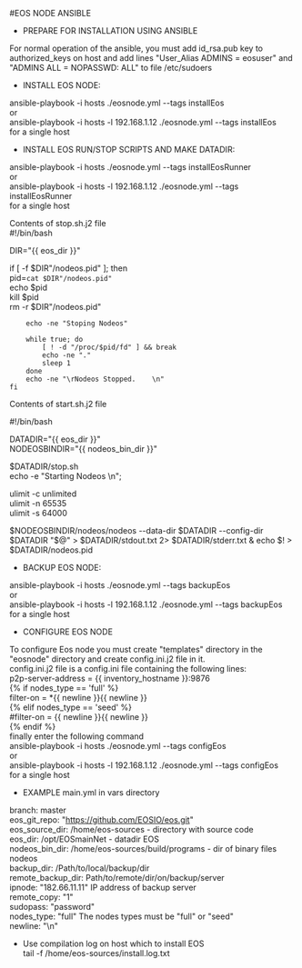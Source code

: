 #EOS NODE ANSIBLE  
- PREPARE FOR INSTALLATION USING ANSIBLE  

For normal operation of the ansible, you must add id_rsa.pub key to authorized_keys on host and add lines "User_Alias  ADMINS = eosuser" and "ADMINS  ALL = NOPASSWD: ALL" to file /etc/sudoers  

- INSTALL EOS NODE:

ansible-playbook -i hosts  ./eosnode.yml  --tags installEos  
or  
ansible-playbook -i hosts -l 192.168.1.12 ./eosnode.yml  --tags installEos  
for a single host  

- INSTALL EOS RUN/STOP SCRIPTS AND MAKE DATADIR:

ansible-playbook -i hosts  ./eosnode.yml  --tags installEosRunner  
or  
ansible-playbook -i hosts -l 192.168.1.12 ./eosnode.yml  --tags installEosRunner  
for a single host  

Contents of stop.sh.j2 file  
#!/bin/bash  

DIR="{{ eos_dir }}"  


 if [ -f $DIR"/nodeos.pid" ]; then  
        pid=`cat $DIR"/nodeos.pid"`  
        echo $pid  
        kill $pid  
        rm -r $DIR"/nodeos.pid"  

        echo -ne "Stoping Nodeos"  

        while true; do  
            [ ! -d "/proc/$pid/fd" ] && break  
            echo -ne "."  
            sleep 1  
        done  
        echo -ne "\rNodeos Stopped.    \n"  
    fi  

Contents of start.sh.j2 file  

#!/bin/bash  

DATADIR="{{ eos_dir }}"  
NODEOSBINDIR="{{ nodeos_bin_dir }}"  


$DATADIR/stop.sh  
echo -e "Starting Nodeos \n";  

ulimit -c unlimited  
ulimit -n 65535  
ulimit -s 64000  

$NODEOSBINDIR/nodeos/nodeos --data-dir $DATADIR --config-dir $DATADIR "$@" > $DATADIR/stdout.txt 2> $DATADIR/stderr.txt &  echo $! > $DATADIR/nodeos.pid  
 

- BACKUP EOS NODE:  

ansible-playbook -i hosts  ./eosnode.yml  --tags backupEos  
or  
ansible-playbook -i hosts -l 192.168.1.12 ./eosnode.yml  --tags backupEos  
for a single host  

- CONFIGURE EOS NODE

To configure Eos node you must create "templates" directory in the "eosnode" directory and create config.ini.j2 file in it.  
config.ini.j2 file is a config.ini file containing the following lines:   
p2p-server-address = {{ inventory_hostname }}:9876   
{% if nodes_type == 'full' %}  
    filter-on = *{{ newline }}{{ newline }}  
{% elif nodes_type == 'seed' %}  
    #filter-on = {{ newline }}{{ newline }}  
{% endif %}   
finally enter the following command  
ansible-playbook -i hosts  ./eosnode.yml  --tags configEos  
or  
ansible-playbook -i hosts -l 192.168.1.12 ./eosnode.yml  --tags configEos  
for a single host  

- EXAMPLE main.yml in vars directory

branch: master  
eos_git_repo: "https://github.com/EOSIO/eos.git"  
eos_source_dir: /home/eos-sources   -  directory with source code  
eos_dir: /opt/EOSmainNet    - datadir EOS  
nodeos_bin_dir: /home/eos-sources/build/programs  -  dir of binary files nodeos  
backup_dir: /Path/to/local/backup/dir  
remote_backup_dir: Path/to/remote/dir/on/backup/server  
ipnode: "182.66.11.11" IP address of backup server  
remote_copy: "1"  
sudopass: "password"  
nodes_type: "full"  The nodes types must be "full" or "seed"  
newline: "\n"  


- Use compilation log on host which to install EOS  
tail -f /home/eos-sources/install.log.txt   

